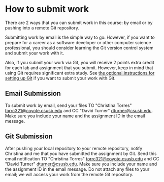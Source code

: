 # How to submit work

There are 2 ways that you can submit work in this course:
by email or by pushing into a remote Git repository.

Submitting work by email is the simple way to go.
However, if you want to prepare for a career as a software developer
or other computer science professional,
you should consider learning the Git version control system and
submit your work with it.

Also, if you submit your work via Git, you will receive 2 points
extra credit for each lab and assignment that you submit.
However, keep in mind that using Git requires significant extra study.
See [the optional instructions for setting up Git](https://github.com/csusbdt/201-2013-fall/blob/master/GIT.md)
if you want to submit your work with Git.

## Email Submission

To submit work by email, send your files TO
"Christina Torres" <torrc321@coyote.csusb.edu>
and CC "David Turner" <dturner@csusb.edu>.
Make sure you include your name and the assignment ID in the email message.

## Git Submission

After pushing your local repository to your remote repository,
notify Christina and me that you have submitted the assignment by Git.
Send this email notification TO
"Christina Torres" <torrc321@coyote.csusb.edu>
and CC "David Turner" <dturner@csusb.edu>.
Make sure you include your name and the assignment ID in the email message.
Do not attach any files to your email;
we will access your work from the remote Git repository.

